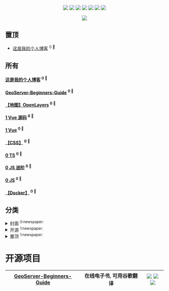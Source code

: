 

<p align='center'>
    <img src="https://badgen.net/badge/labels/3"/>
    <img src="https://badgen.net/github/issues/CHENJIAMIAN/Blog"/>
    <img src="https://badgen.net/badge/last-commit/2023-03-24 04:17:42"/>
    <img src="https://badgen.net/github/forks/CHENJIAMIAN/Blog"/>
    <img src="https://badgen.net/github/stars/CHENJIAMIAN/Blog"/>
    <img src="https://badgen.net/github/watchers/CHENJIAMIAN/Blog"/>
    <img src="https://badgen.net/github/release/CHENJIAMIAN/Blog"/>
</p>

<p align='center'>
    <a href="https://github.com/CHENJIAMIAN/visitor-count-badge">
        <img src="https://visitor-badge.glitch.me/badge?page_id=CHENJIAMIAN.Blog"/>
    </a>
</p>


## 置顶 
- [这是我的个人博客](https://github.com/CHENJIAMIAN/Blog/issues/11)  <sup>0 :speech_balloon:</sup>  	 
## 所有 

#### [这是我的个人博客](https://github.com/CHENJIAMIAN/Blog/issues/11) <sup>0 :speech_balloon:</sup> 


#### [GeoServer-Beginners-Guide](https://github.com/CHENJIAMIAN/Blog/issues/10) <sup>0 :speech_balloon:</sup> 


#### [【地图】OpenLayers](https://github.com/CHENJIAMIAN/Blog/issues/8) <sup>0 :speech_balloon:</sup> 


#### [1 Vue 源码](https://github.com/CHENJIAMIAN/Blog/issues/7) <sup>0 :speech_balloon:</sup> 


#### [1 Vue](https://github.com/CHENJIAMIAN/Blog/issues/6) <sup>0 :speech_balloon:</sup> 


#### [【CSS】](https://github.com/CHENJIAMIAN/Blog/issues/5) <sup>0 :speech_balloon:</sup> 


#### [0 TS](https://github.com/CHENJIAMIAN/Blog/issues/4) <sup>0 :speech_balloon:</sup> 


#### [0 JS 进阶](https://github.com/CHENJIAMIAN/Blog/issues/3) <sup>0 :speech_balloon:</sup> 


#### [0 JS](https://github.com/CHENJIAMIAN/Blog/issues/2) <sup>0 :speech_balloon:</sup> 


#### [【Docker】](https://github.com/CHENJIAMIAN/Blog/issues/1) <sup>0 :speech_balloon:</sup> 


## 分类

<details>
<summary>封面	<sup>0:newspaper:</sup></summary>



</details>

<details>
<summary>开源	<sup>1:newspaper:</sup></summary>

- [GeoServer-Beginners-Guide](https://github.com/CHENJIAMIAN/Blog/issues/10)  <sup>0 :speech_balloon:</sup>  	 


</details>

<details>
<summary>置顶	<sup>1:newspaper:</sup></summary>

- [这是我的个人博客](https://github.com/CHENJIAMIAN/Blog/issues/11)  <sup>0 :speech_balloon:</sup>  	 


</details>


# 开源项目


| [GeoServer-Beginners-Guide](https://github.com/CHENJIAMIAN/GeoServer-Beginners-Guide) | 在线电子书, 可用谷歌翻译 | ![](https://badgen.net/github/stars/CHENJIAMIAN/GeoServer-Beginners-Guide) ![](https://badgen.net/github/forks/CHENJIAMIAN/GeoServer-Beginners-Guide) ![](https://badgen.net/github/watchers/CHENJIAMIAN/GeoServer-Beginners-Guide) |
| --- | --- | --- |

